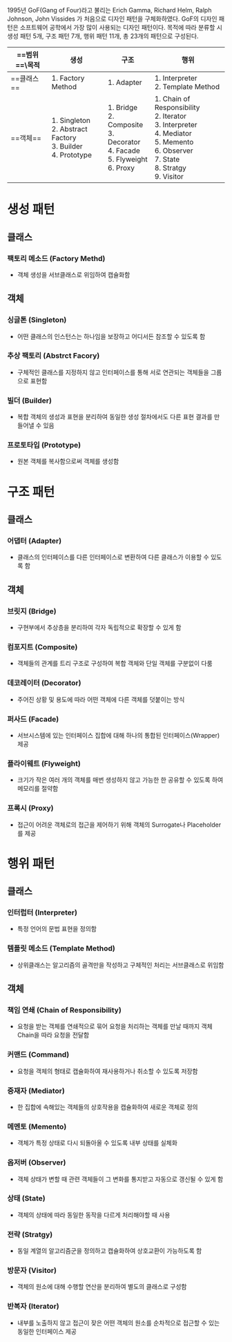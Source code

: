 1995년 GoF(Gang of Four)라고 불리는 Erich Gamma, Richard Helm, Ralph Johnson, John Vissides 가 처음으로 디자인 패턴을 구체화하였다. GoF의 디자인 패턴은 소프트웨어 공학에서 가장 많이 사용되는 디자인 패턴이다. 목적에 따라 분류할 시 생성 패턴 5개, 구조 패턴 7개, 행위 패턴 11개, 총 23개의 패턴으로 구성된다.

| ==범위==\\**목적** | **생성**                                                            | **구조**                                                                             | **행위**                                                                                                                                          |
| -------------- | ----------------------------------------------------------------- | ---------------------------------------------------------------------------------- | ----------------------------------------------------------------------------------------------------------------------------------------------- |
| ==클래스==        | 1. Factory Method<br>                                             | 1. Adapter                                                                         | 1. Interpreter<br>2. Template Method                                                                                                            |
| ==객체==         | 1. Singleton<br>2. Abstract Factory<br>3. Builder<br>4. Prototype | 1. Bridge<br>2. Composite<br>3. Decorator<br>4. Facade<br>5. Flyweight<br>6. Proxy | 1. Chain of Responsibility<br>2. Iterator<br>3. Interpreter<br>4. Mediator<br>5. Memento<br>6. Observer<br>7. State<br>8. Stratgy<br>9. Visitor |

# 생성 패턴
## 클래스
### 팩토리 메소드 (Factory Methd)
- 객체 생성을 서브클래스로 위임하여 캡슐화함
## 객체
### 싱글톤 (Singleton)
- 어떤 클래스의 인스턴스는 하나임을 보장하고 어디서든 참조할 수 있도록 함
### 추상 팩토리 (Abstrct Facory)
- 구체적인 클래스를 지정하지 않고 인터페이스를 통해 서로 연관되는 객체들을 그룹으로 표현함
### 빌더 (Builder)
- 복합 객체의 생성과 표현을 분리하여 동일한 생성 절차에서도 다른 표현 결과를 만들어낼 수 있음
### 프로토타입 (Prototype)
- 원본 객체를 복사함으로써 객체를 생성함
# 구조 패턴
## 클래스
### 어댑터 (Adapter)
- 클래스의 인터페이스를 다른 인터페이스로 변환하여 다른 클래스가 이용할 수 있도록 함
## 객체
### 브릿지 (Bridge)
- 구현부에서 추상층을 분리하여 각자 독립적으로 확장할 수 있게 함
### 컴포지트 (Composite)
- 객체들의 관계를 트리 구조로 구성하여 복합 객체와 단일 객체를 구분없이 다룸
### 데코레이터 (Decorator)
- 주어진 상황 및 용도에 따라 어떤 객체에 다른 객체를 덧붙이는 방식
### 퍼사드 (Facade)
- 서브시스템에 있는 인터페이스 집합에 대해 하나의 통합된 인터페이스(Wrapper) 제공
### 플라이웨트 (Flyweight)
- 크기가 작은 여러 개의 객체를 매번 생성하지 않고 가능한 한 공유할 수 있도록 하여 메모리를 절약함
### 프록시 (Proxy)
- 접근이 어려운 객체로의 접근을 제어하기 위해 객체의 Surrogate나 Placeholder를 제공
# 행위 패턴
## 클래스
### 인터럽터 (Interpreter)
- 특정 언어의 문법 표현을 정의함
### 템플릿 메소드 (Template Method)
- 상위클래스는 알고리즘의 골격만을 작성하고 구체적인 처리는 서브클래스로 위임함
## 객체
### 책임 연쇄 (Chain of Responsibility)
- 요청을 받는 객체를 연쇄적으로 묶어 요청을 처리하는 객체를 만날 때까지 객체 Chain을 따라 요청을 전달함
### 커맨드 (Command)
- 요청을 객체의 형태로 캡슐화하여 재사용하거나 취소할 수 있도록 저장함
### 중재자 (Mediator)
- 한 집합에 속해있는 객체들의 상호작용을 캡슐화하여 새로운 객체로 정의
### 메멘토 (Memento)
- 객체가 특정 상태로 다시 되돌아올 수 있도록 내부 상태를 실체화
### 옵저버 (Observer)
- 객체 상태가 변할 때 관련 객체들이 그 변화를 통지받고 자동으로 갱신될 수 있게 함
### 상태 (State)
- 객체의 상태에 따라 동일한 동작을 다르게 처리해야할 때 사용
### 전략 (Stratgy)
- 동일 계열의 알고리즘군을 정의하고 캡슐화하여 상호교환이 가능하도록 함
### 방문자 (Visitor)
- 객체의 원소에 대해 수행할 연산을 분리하여 별도의 클래스로 구성함
### 반복자 (Iterator)
- 내부를 노출하지 않고 접근이 잦은 어떤 객체의 원소를 순차적으로 접근할 수 있는 동일한 인터페이스 제공